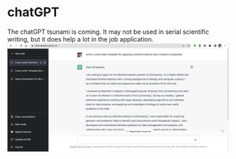 # chatGPT

The chatGPT tsunami is coming. It may not be used in serial scientific writing, but it does help a lot in the job application.
![chatGPT](Figs/chatGPT.png)
